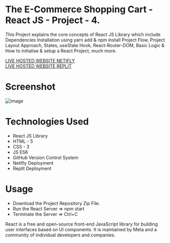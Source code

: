 # The E-Commerce Shopping Cart - React JS - Project - 4.

This Project explains the core concepts of React JS Library which include Dependencies Installation using yarn add & npm install Project Flow, Project Layout Approach, States, useState Hook, React-Router-DOM, Basic Logic &amp; How to initialise &amp; setup a React Project, much more.

[LIVE HOSTED WEBSITE NETIFLY](https://moviezoneapp-reactjs-project1.shubhamshriva15.repl.co/)
</br>
[LIVE HOSTED WEBSITE REPLIT](https://moviezoneapp-reactjs-project1.shubhamshriva15.repl.co/)

# Screenshot

![image](https://user-images.githubusercontent.com/115470266/214836816-847ab124-4f8c-4e8e-8ebe-d9b47405e5b4.png)

# Technologies Used

- React JS Library
- HTML - 5
- CSS - 3
- JS ES6
- GitHub Version Control System
- Netifly Deployment
- Replit Deployment

# Usage

- Download the Project Repository Zip File.
- Run the React Server => npm start
- Terminate the Server => Ctrl+C

React is a free and open-source front-end JavaScript library for building user interfaces based on UI components. It is maintained by Meta and a community of individual developers and companies.
